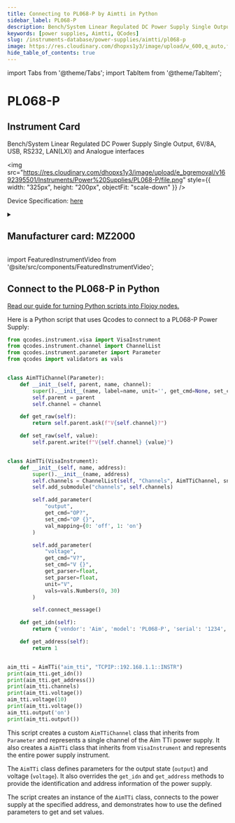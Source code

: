 ```yaml
---
title: Connecting to PL068-P by Aimtti in Python
sidebar_label: PL068-P
description: Bench/System Linear Regulated DC Power Supply Single Output, 6V/8A, USB, RS232, LAN(LXI) and Analogue interfaces
keywords: [power supplies, Aimtti, QCodes]
slug: /instruments-database/power-supplies/aimtti/pl068-p
image: https://res.cloudinary.com/dhopxs1y3/image/upload/w_600,q_auto,f_auto/e_bgremoval/v1692395501/Instruments/Power%20Supplies/PL068-P/file.jpg
hide_table_of_contents: true
---
```


import Tabs from '@theme/Tabs';
import TabItem from '@theme/TabItem';

# PL068-P

## Instrument Card

<div className="flex">

<div>

Bench/System Linear Regulated DC Power Supply Single Output, 6V/8A, USB, RS232, LAN(LXI) and Analogue interfaces

</div>

<img src="https://res.cloudinary.com/dhopxs1y3/image/upload/e_bgremoval/v1692395501/Instruments/Power%20Supplies/PL068-P/file.png" style={{ width: "325px", height: "200px", objectFit: "scale-down" }} />

</div>

<div className="flex text-center">

<p>Device Specification: <a target="\_blank" href="https://resources.aimtti.com/datasheets/AIM-PL+PL-P_series_DC_power_supplies_data_sheet-Iss5.pdf">here</a></p>

</div>

<details style={{ marginTop: "15px"}}>
<summary><h2>Manufacturer card: MZ2000</h2></summary>

<img src="https://res.cloudinary.com/dhopxs1y3/image/upload/v1692125963/Instruments/Vendor%20Logos/Aimtti.png" style={{ width: "100%", height: "170px",objectFit: "scale-down" }} />

TTi (Thurlby Thandar Instruments) is a leading manufacturer of electronic test and measurement instruments. These products are sold throughout the world via carefully selected distributors and agents in each country. We are located in Huntingdon near to the famous university city of Cambridge, within one of the high technology areas of the United Kingdom.

<ul>
  <li>Headquarters: UK</li>
  <li>Yearly Revenue (millions, USD): 9000.0</li>
  <li>Vendor Website: <a href="https://www.aimtti.com/">here</a></li>
</ul>
</details>

import FeaturedInstrumentVideo from '@site/src/components/FeaturedInstrumentVideo';

<FeaturedInstrumentVideo category='WIDGET2000' manufacturer='MZ2000'></FeaturedInstrumentVideo>


## Connect to the PL068-P in Python

[Read our guide for turning Python scripts into Flojoy nodes.](https://docs.flojoy.ai/custom-nodes/creating-custom-node/)
<Tabs>

<TabItem value="Flojoy" label="Flojoy" className="flojoy-instrument-tabs">

<NodeCardCollection category='WIDGET2000' manufacturer='MZ2000'></NodeCardCollection>

</TabItem>
<TabItem value="QCodes" label="QCodes">

Here is a Python script that uses Qcodes to connect to a PL068-P Power Supply:

```python
from qcodes.instrument.visa import VisaInstrument
from qcodes.instrument.channel import ChannelList
from qcodes.instrument.parameter import Parameter
from qcodes import validators as vals


class AimTTiChannel(Parameter):
    def __init__(self, parent, name, channel):
        super().__init__(name, label=name, unit='', get_cmd=None, set_cmd=None)
        self.parent = parent
        self.channel = channel

    def get_raw(self):
        return self.parent.ask(f"V{self.channel}?")

    def set_raw(self, value):
        self.parent.write(f"V{self.channel} {value}")


class AimTTi(VisaInstrument):
    def __init__(self, name, address):
        super().__init__(name, address)
        self.channels = ChannelList(self, "Channels", AimTTiChannel, snapshotable=False)
        self.add_submodule("channels", self.channels)

        self.add_parameter(
            "output",
            get_cmd="OP?",
            set_cmd="OP {}",
            val_mapping={0: 'off', 1: 'on'}
        )

        self.add_parameter(
            "voltage",
            get_cmd="V?",
            set_cmd="V {}",
            get_parser=float,
            set_parser=float,
            unit="V",
            vals=vals.Numbers(0, 30)
        )

        self.connect_message()

    def get_idn(self):
        return {'vendor': 'Aim', 'model': 'PL068-P', 'serial': '1234', 'firmware': '1.0'}

    def get_address(self):
        return 1


aim_tti = AimTTi("aim_tti", "TCPIP::192.168.1.1::INSTR")
print(aim_tti.get_idn())
print(aim_tti.get_address())
print(aim_tti.channels)
print(aim_tti.voltage())
aim_tti.voltage(10)
print(aim_tti.voltage())
aim_tti.output('on')
print(aim_tti.output())
```

This script creates a custom `AimTTiChannel` class that inherits from `Parameter` and represents a single channel of the Aim TTi power supply. It also creates a `AimTTi` class that inherits from `VisaInstrument` and represents the entire power supply instrument.

The `AimTTi` class defines parameters for the output state (`output`) and voltage (`voltage`). It also overrides the `get_idn` and `get_address` methods to provide the identification and address information of the power supply.

The script creates an instance of the `AimTTi` class, connects to the power supply at the specified address, and demonstrates how to use the defined parameters to get and set values.

</TabItem>
</Tabs>